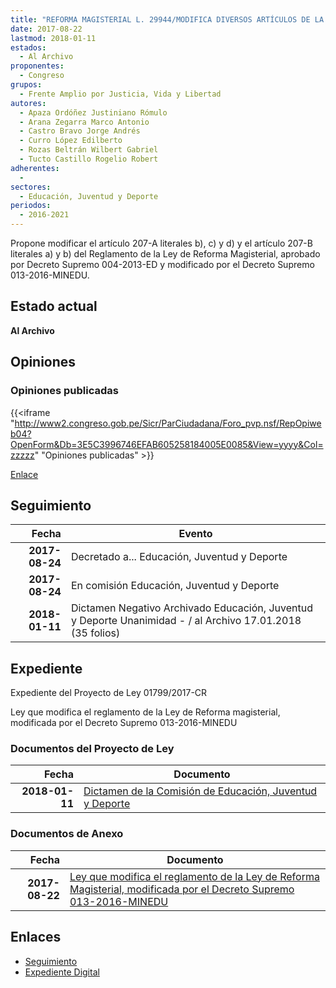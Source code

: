 ```yaml
---
title: "REFORMA MAGISTERIAL L. 29944/MODIFICA DIVERSOS ARTÍCULOS DE LA LEY DE..."
date: 2017-08-22
lastmod: 2018-01-11
estados: 
  - Al Archivo
proponentes: 
  - Congreso
grupos: 
  - Frente Amplio por Justicia, Vida y Libertad
autores: 
  - Apaza Ordóñez Justiniano Rómulo
  - Arana Zegarra Marco Antonio
  - Castro Bravo Jorge Andrés
  - Curro López Edilberto
  - Rozas Beltrán Wilbert Gabriel
  - Tucto Castillo Rogelio Robert
adherentes: 
  - 
sectores: 
  - Educación, Juventud y Deporte
periodos: 
  - 2016-2021
---
```


Propone modificar el artículo 207-A literales b), c) y d) y el artículo 207-B literales a) y b) del Reglamento de la Ley de Reforma Magisterial, aprobado por Decreto Supremo 004-2013-ED y modificado por el Decreto Supremo 013-2016-MINEDU.


## Estado actual

**Al Archivo**

## Opiniones

### Opiniones publicadas

{{<iframe "http://www2.congreso.gob.pe/Sicr/ParCiudadana/Foro_pvp.nsf/RepOpiweb04?OpenForm&Db=3E5C3996746EFAB605258184005E0085&View=yyyy&Col=zzzzz" "Opiniones publicadas" >}}

[Enlace](http://www2.congreso.gob.pe/Sicr/ParCiudadana/Foro_pvp.nsf/RepOpiweb04?OpenForm&Db=3E5C3996746EFAB605258184005E0085&View=yyyy&Col=zzzzz)

## Seguimiento

| Fecha | Evento |
|------:|--------|
| **2017-08-24** | Decretado a... Educación, Juventud y Deporte|
| **2017-08-24** | En comisión Educación, Juventud y Deporte|
| **2018-01-11** | Dictamen Negativo Archivado Educación, Juventud y Deporte Unanimidad - / al Archivo 17.01.2018 (35 folios)|


## Expediente

Expediente del Proyecto de Ley 01799/2017-CR

Ley que modifica el reglamento de la Ley de Reforma magisterial, modificada por el Decreto Supremo 013-2016-MINEDU


### Documentos del Proyecto de Ley

| Fecha | Documento |
|------:|--------|
| **2018-01-11** | [Dictamen de la Comisión de Educación, Juventud y Deporte](http://www.leyes.congreso.gob.pe/Documentos/2016_2021/Dictamenes/Proyectos_de_Ley/01799DC10MAY20180111.pdf) |

### Documentos de Anexo

| Fecha | Documento |
|------:|--------|
| **2017-08-22** | [Ley que modifica el reglamento de la Ley de Reforma Magisterial, modificada por el Decreto Supremo 013-2016-MINEDU](http://www.leyes.congreso.gob.pe/Documentos/2016_2021/Proyectos_de_Ley_y_de_Resoluciones_Legislativas/PL0179920170822.pdf) |

## Enlaces 

- [Seguimiento](http://www2.congreso.gob.pe/Sicr/TraDocEstProc/CLProLey2016.nsf/f7fff46988ca05b1052578e100829cc7/1286481b9b70b24c05258184005a152f?OpenDocument)
- [Expediente Digital](http://www2.congreso.gob.pe/Sicr/TraDocEstProc/CLProLey2016.nsf/f7fff46988ca05b1052578e100829cc7/1286481b9b70b24c05258184005a152f?OpenDocument&Click=05257FB7005EB655.eb71d0cf91d8294e05256cdf006b5706/$Body/0.1C6C)

